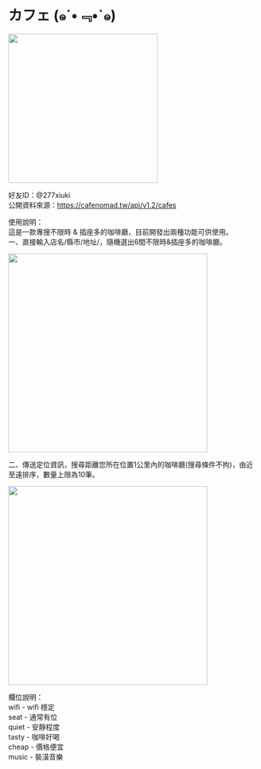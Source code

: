# カフェ (๑´•﹃•`๑)

<img src="https://github.com/mila1412/node_linebot-mila1412/blob/master/11.jpg?raw=true" width="300">

好友ID：@277xiuki  
公開資料來源：https://cafenomad.tw/api/v1.2/cafes

使用說明：  
這是一款專搜不限時 & 插座多的咖啡廳，目前開發出兩種功能可供使用。  
一、直接輸入店名/縣市/地址/，隨機選出6間不限時&插座多的咖啡廳。  

<img src="https://github.com/mila1412/node_linebot-mila1412/blob/master/readme.jpg?raw=true" width="400">

二、傳送定位資訊，搜尋距離您所在位置1公里內的咖啡廳(搜尋條件不拘)，由近至遠排序，數量上限為10筆。

<img src="https://github.com/mila1412/node_linebot-mila1412/blob/master/readme2.jpg?raw=true" width="400">

欄位說明：  
wifi - wifi 穩定  
seat - 通常有位  
quiet - 安靜程度  
tasty - 咖啡好喝  
cheap - 價格便宜  
music - 裝潢音樂  
